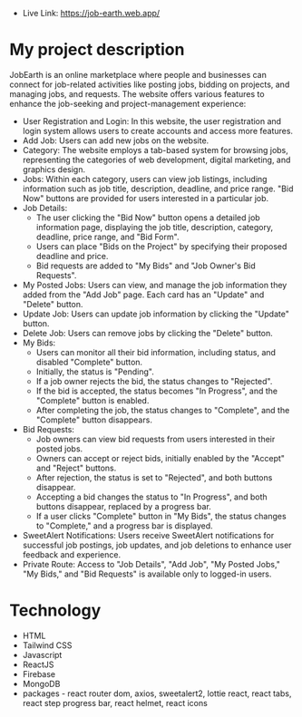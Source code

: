 - Live Link: https://job-earth.web.app/

# My project description

JobEarth is an online marketplace where people and businesses can connect for job-related activities like posting jobs, bidding on projects, and managing jobs, and requests. The website offers various features to enhance the job-seeking and project-management experience:

- User Registration and Login: In this website, the user registration and login system allows users to create accounts and access more features.
- Add Job: Users can add new jobs on the website.
- Category: The website employs a tab-based system for browsing jobs, representing the categories of web development, digital marketing, and graphics design. 
- Jobs: Within each category, users can view job listings, including information such as job title, description, deadline, and price range. "Bid Now" buttons are provided for users interested in a particular job.
- Job Details:
    - The user clicking the "Bid Now" button opens a detailed job information page, displaying the job title, description, category, deadline, price range, and "Bid Form".
    - Users can place "Bids on the Project" by specifying their proposed deadline and price.
    - Bid requests are added to "My Bids" and "Job Owner's Bid Requests".
- My Posted Jobs: Users can view, and manage the job information they added from the "Add Job" page. Each card has an "Update" and "Delete" button. 
- Update Job: Users can update job information by clicking the "Update" button.
- Delete Job: Users can remove jobs by clicking the "Delete" button.
- My Bids: 
    - Users can monitor all their bid information, including status, and disabled "Complete" button.
    - Initially, the status is "Pending".
    - If a job owner rejects the bid, the status changes to "Rejected".
    - If the bid is accepted, the status becomes "In Progress", and the "Complete" button is enabled.
    - After completing the job, the status changes to "Complete", and the "Complete" button disappears.
- Bid Requests: 
    - Job owners can view bid requests from users interested in their posted jobs.
    - Owners can accept or reject bids, initially enabled by the "Accept" and "Reject" buttons.
    - After rejection, the status is set to "Rejected", and both buttons disappear.
    - Accepting a bid changes the status to "In Progress", and both buttons disappear, replaced by a progress bar.
    - If a user clicks "Complete" button in "My Bids",  the status changes to "Complete," and a progress bar is displayed.
- SweetAlert Notifications: Users receive SweetAlert notifications for successful job postings, job updates, and job deletions to enhance user feedback and experience.
- Private Route:  Access to "Job Details", "Add Job", "My Posted Jobs," "My Bids," and "Bid Requests" is available only to logged-in users.


# Technology
- HTML
- Tailwind CSS
- Javascript
- ReactJS
- Firebase
- MongoDB
- packages - react router dom, axios, sweetalert2, lottie react, react tabs, react step progress bar, react helmet, react icons


